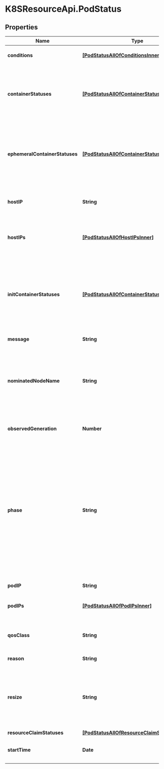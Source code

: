 # K8SResourceApi.PodStatus

## Properties

Name | Type | Description | Notes
------------ | ------------- | ------------- | -------------
**conditions** | [**[PodStatusAllOfConditionsInner]**](PodStatusAllOfConditionsInner.md) | Current service state of pod. More info: https://kubernetes.io/docs/concepts/workloads/pods/pod-lifecycle#pod-conditions | [optional] 
**containerStatuses** | [**[PodStatusAllOfContainerStatusesInner]**](PodStatusAllOfContainerStatusesInner.md) | Statuses of containers in this pod. Each container in the pod should have at most one status in this list, and all statuses should be for containers in the pod. However this is not enforced. If a status for a non-existent container is present in the list, or the list has duplicate names, the behavior of various Kubernetes components is not defined and those statuses might be ignored. More info: https://kubernetes.io/docs/concepts/workloads/pods/pod-lifecycle#pod-and-container-status | [optional] 
**ephemeralContainerStatuses** | [**[PodStatusAllOfContainerStatusesInner]**](PodStatusAllOfContainerStatusesInner.md) | Statuses for any ephemeral containers that have run in this pod. Each ephemeral container in the pod should have at most one status in this list, and all statuses should be for containers in the pod. However this is not enforced. If a status for a non-existent container is present in the list, or the list has duplicate names, the behavior of various Kubernetes components is not defined and those statuses might be ignored. More info: https://kubernetes.io/docs/concepts/workloads/pods/pod-lifecycle#pod-and-container-status | [optional] 
**hostIP** | **String** | hostIP holds the IP address of the host to which the pod is assigned. Empty if the pod has not started yet. A pod can be assigned to a node that has a problem in kubelet which in turns mean that HostIP will not be updated even if there is a node is assigned to pod | [optional] 
**hostIPs** | [**[PodStatusAllOfHostIPsInner]**](PodStatusAllOfHostIPsInner.md) | hostIPs holds the IP addresses allocated to the host. If this field is specified, the first entry must match the hostIP field. This list is empty if the pod has not started yet. A pod can be assigned to a node that has a problem in kubelet which in turns means that HostIPs will not be updated even if there is a node is assigned to this pod. | [optional] 
**initContainerStatuses** | [**[PodStatusAllOfContainerStatusesInner]**](PodStatusAllOfContainerStatusesInner.md) | Statuses of init containers in this pod. The most recent successful non-restartable init container will have ready &#x3D; true, the most recently started container will have startTime set. Each init container in the pod should have at most one status in this list, and all statuses should be for containers in the pod. However this is not enforced. If a status for a non-existent container is present in the list, or the list has duplicate names, the behavior of various Kubernetes components is not defined and those statuses might be ignored. More info: https://kubernetes.io/docs/concepts/workloads/pods/pod-lifecycle/#pod-and-container-status | [optional] 
**message** | **String** | A human readable message indicating details about why the pod is in this condition. | [optional] 
**nominatedNodeName** | **String** | nominatedNodeName is set only when this pod preempts other pods on the node, but it cannot be scheduled right away as preemption victims receive their graceful termination periods. This field does not guarantee that the pod will be scheduled on this node. Scheduler may decide to place the pod elsewhere if other nodes become available sooner. Scheduler may also decide to give the resources on this node to a higher priority pod that is created after preemption. As a result, this field may be different than PodSpec.nodeName when the pod is scheduled. | [optional] 
**observedGeneration** | **Number** | If set, this represents the .metadata.generation that the pod status was set based upon. This is an alpha field. Enable PodObservedGenerationTracking to be able to use this field. | [optional] 
**phase** | **String** | The phase of a Pod is a simple, high-level summary of where the Pod is in its lifecycle. The conditions array, the reason and message fields, and the individual container status arrays contain more detail about the pod&#39;s status. There are five possible phase values:  Pending: The pod has been accepted by the Kubernetes system, but one or more of the container images has not been created. This includes time before being scheduled as well as time spent downloading images over the network, which could take a while. Running: The pod has been bound to a node, and all of the containers have been created. At least one container is still running, or is in the process of starting or restarting. Succeeded: All containers in the pod have terminated in success, and will not be restarted. Failed: All containers in the pod have terminated, and at least one container has terminated in failure. The container either exited with non-zero status or was terminated by the system. Unknown: For some reason the state of the pod could not be obtained, typically due to an error in communicating with the host of the pod.  More info: https://kubernetes.io/docs/concepts/workloads/pods/pod-lifecycle#pod-phase | [optional] 
**podIP** | **String** | podIP address allocated to the pod. Routable at least within the cluster. Empty if not yet allocated. | [optional] 
**podIPs** | [**[PodStatusAllOfPodIPsInner]**](PodStatusAllOfPodIPsInner.md) | podIPs holds the IP addresses allocated to the pod. If this field is specified, the 0th entry must match the podIP field. Pods may be allocated at most 1 value for each of IPv4 and IPv6. This list is empty if no IPs have been allocated yet. | [optional] 
**qosClass** | **String** | The Quality of Service (QOS) classification assigned to the pod based on resource requirements See PodQOSClass type for available QOS classes More info: https://kubernetes.io/docs/concepts/workloads/pods/pod-qos/#quality-of-service-classes | [optional] 
**reason** | **String** | A brief CamelCase message indicating details about why the pod is in this state. e.g. &#39;Evicted&#39; | [optional] 
**resize** | **String** | Status of resources resize desired for pod&#39;s containers. It is empty if no resources resize is pending. Any changes to container resources will automatically set this to \&quot;Proposed\&quot; Deprecated: Resize status is moved to two pod conditions PodResizePending and PodResizeInProgress. PodResizePending will track states where the spec has been resized, but the Kubelet has not yet allocated the resources. PodResizeInProgress will track in-progress resizes, and should be present whenever allocated resources !&#x3D; acknowledged resources. | [optional] 
**resourceClaimStatuses** | [**[PodStatusAllOfResourceClaimStatusesInner]**](PodStatusAllOfResourceClaimStatusesInner.md) | Status of resource claims. | [optional] 
**startTime** | **Date** | Time is a wrapper around time.Time which supports correct marshaling to YAML and JSON.  Wrappers are provided for many of the factory methods that the time package offers. | [optional] 


